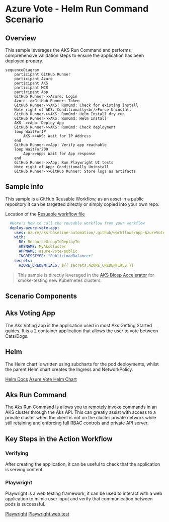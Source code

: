 # Azure Vote - Helm Run Command Scenario

## Overview

This sample leverages the AKS Run Command and performs comprehensive validation steps to ensure the application has been deployed propery.

```mermaid
sequenceDiagram
    participant GitHub Runner
    participant Azure
    participant AKS
    participant MCR
    participant App
    GitHub Runner->>Azure: Login
    Azure-->>GitHub Runner: Token
    GitHub Runner->>AKS: RunCmd: Check for existing install
    Note right of AKS: Conditionally<br/>Force Uninstall
    GitHub Runner->>AKS: RunCmd: Helm Install dry run
    GitHub Runner->>AKS: RunCmd: Helm Install
    AKS-->>App: Deploy App
    GitHub Runner->>AKS: RunCmd: Check deployment
    loop WaitForIP
        AKS->>AKS: Wait for IP Address
    end
    GitHub Runner->>App: Verify app reachable
    loop WaitFor200
        App->>App: Wait for App response
    end
    GitHub Runner->>App: Run Playwright UI tests
    Note right of App: Conditionally Uninstall
    GitHub Runner->>GitHub Runner: Store logs as artifacts
```

## Sample info

This sample is a GitHub Reusable Workflow, as an asset in a public repository it can be targetted directly or simply copied into your own repo.

Location of the [Resuable workflow file](.github/workflows/App-AzureVote-HelmRunCmd.yml)

```yaml
  #Here's how to call the reusable workflow from your workflow
  deploy-azure-vote-app:
    uses: Azure/aks-baseline-automation/.github/workflows/App-AzureVote-HelmRunCmd.yml@main
    with:
      RG: ResourceGroupToDeployTo
      AKSNAME: MyAksCluster
      APPNAME: azure-vote-public
      INGRESSTYPE: "PublicLoadBalancer"
    secrets:
      AZURE_CREDENTIALS: ${{ secrets.AZURE_CREDENTIALS }}
```

> This sample is directly leveraged in the [AKS Bicep Accelerator](https://github.com/Azure/Aks-Construction) for smoke-testing new Kubernetes clusters.

## Scenario Components

## Aks Voting App

The Aks Voting app is the application used in most Aks Getting Started guides. It is a 2 container application that allows the user to vote between Cats/Dogs.

## Helm

The Helm chart is written using subcharts for the pod deployments, whilst the parent Helm chart creates the Ingress and NetworkPolicy.

[Helm Docs](https://helm.sh/)
[Azure Vote Helm Chart](https://github.com/Gordonby/minihelm/tree/main/samples/azurevote)

## Aks Run Command

The Aks Run Command is allows you to remotely invoke commands in an AKS cluster through the Aks API. This can greatly assist with access to a private cluster when the client is not on the cluster private network while still retaining and enforcing full RBAC controls and private API server.

## Key Steps in the Action Workflow

### Verifying

After creating the application, it can be useful to check that the application is serving content.

### Playwright

Playwright is a web testing framework, it can be used to interact with a web application to mimic user input and verify that communication between pods is successful.

[Playwright](https://playwright.dev)
[Playwright web test](deploymentassets/misc/playwrighttests/azure-vote-catswin.spec.js)